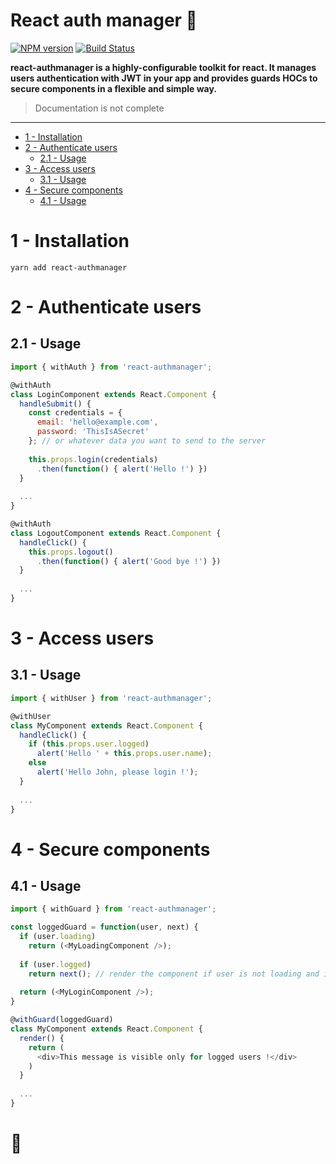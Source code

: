 # React auth manager 🔑

[![NPM version](https://img.shields.io/npm/v/react-authmanager.svg)](https://www.npmjs.com/package/react-authmanager)
[![Build Status](https://travis-ci.org/pierrecabriere/react-authmanager.svg?branch=master)](https://travis-ci.org/pierrecabriere/react-authmanager)

**react-authmanager is a highly-configurable toolkit for react. It manages users authentication with JWT in your app and provides guards HOCs to secure components in a flexible and simple way.**

> Documentation is not complete

---

- [1 - Installation](#1---installation)
- [2 - Authenticate users](#2---authenticate-users)
    - [2.1 - Usage](#21---usage)
- [3 - Access users](#3---access-users)
    - [3.1 - Usage](#31---usage)
- [4 - Secure components](#4---secure-components)
    - [4.1 - Usage](#41---usage)

# 1 - Installation
```
yarn add react-authmanager
```

# 2 - Authenticate users

## 2.1 - Usage
```js
import { withAuth } from 'react-authmanager';

@withAuth
class LoginComponent extends React.Component {
  handleSubmit() {
    const credentials = {
      email: 'hello@example.com',
      password: 'ThisIsASecret'
    }; // or whatever data you want to send to the server
    
    this.props.login(credentials)
      .then(function() { alert('Hello !') })
  }
  
  ...
}

@withAuth
class LogoutComponent extends React.Component {
  handleClick() {
    this.props.logout()
      .then(function() { alert('Good bye !') })
  }
  
  ...
}
```

# 3 - Access users

## 3.1 - Usage
```js
import { withUser } from 'react-authmanager';

@withUser
class MyComponent extends React.Component {
  handleClick() {
    if (this.props.user.logged)
      alert('Hello ' + this.props.user.name);
    else
      alert('Hello John, please login !');
  }
  
  ...
}
```

# 4 - Secure components

## 4.1 - Usage
```js
import { withGuard } from 'react-authmanager';

const loggedGuard = function(user, next) {
  if (user.loading)
    return (<MyLoadingComponent />);
  
  if (user.logged)
    return next(); // render the component if user is not loading and is logged
  
  return (<MyLoginComponent />);
}

@withGuard(loggedGuard)
class MyComponent extends React.Component {
  render() {
    return (
      <div>This message is visible only for logged users !</div>
    )
  }
  
  ...
}
```

# 🚀